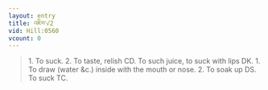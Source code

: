 ```yaml
---
layout: entry
title: འཇིབ་√2
vid: Hill:0560
vcount: 0
---
```

> 1\. To suck\. 2\. To taste, relish CD\. To such juice, to suck with lips DK\. 1\. To draw (water &c\.) inside with the mouth or nose\. 2\. To soak up DS\. To suck TC\.


